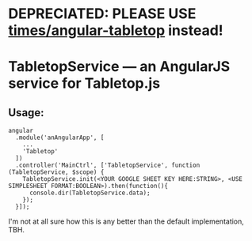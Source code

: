 # DEPRECIATED: PLEASE USE [times/angular-tabletop](http://www.github.com/times/angular-tabletop) instead!

# TabletopService — an AngularJS service for Tabletop.js

## Usage:

```
angular
  .module('anAngularApp', [
    ...
    'Tabletop'
  ])
  .controller('MainCtrl', ['TabletopService', function (TabletopService, $scope) {
    TabletopService.init(<YOUR GOOGLE SHEET KEY HERE:STRING>, <USE SIMPLESHEET FORMAT:BOOLEAN>).then(function(){
      console.dir(TabletopService.data);
    });
  }]);
```

I'm not at all sure how this is any better than the default implementation, TBH.
